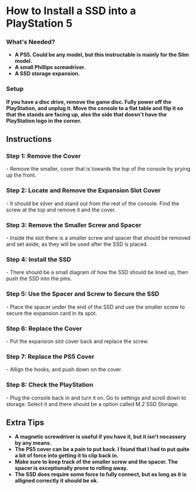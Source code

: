 <h1>How to Install a SSD into a PlayStation 5</h1>
<h3>What's Needed?</h3>
        <ul>
            <li><b>A PS5. Could be any model, but this instructable is mainly for the Slim model.</b></li>
            <li><b>A small Phillips screwdriver.</b></li>
            <li><b>A SSD storage expansion.</b></li>
        </ul>
<h3>Setup</h3>
<b>If you have a disc drive, remove the game disc. Fully power off the PlayStation, and unplug it. Move the console to a flat table and flip it so that the stands are facing up, also the side that doesn't have the PlayStation logo in the corner.</b>
<h2>Instructions</h2>
<h3>Step 1: Remove the Cover</h3>
- Remove the smaller, cover that is towards the top of the console by prying up the front.
<h3>Step 2: Locate and Remove the Expansion Slot Cover</h3>
- It should be silver and stand out from the rest of the console. Find the screw at the top and remove it and the cover.
<h3>Step 3: Remove the Smaller Screw and Spacer</h3>
- Inside the slot there is a smaller screw and spacer that should be removed and set aside, as they will be used after the SSD is placed.
<h3>Step 4: Install the SSD</h3>
- There should be a small diagram of how the SSD should be lined up, then push the SSD into the pins.
<h3>Step 5: Use the Spacer and Screw to Secure the SSD</h3>
- Place the spacer under the end of the SSD and use the smaller screw to secure the expansion card in its spot.
<h3>Step 6: Replace the Cover</h3>
- Put the expansion slot cover back and replace the screw.
<h3>Step 7: Replace the PS5 Cover</h3>
- Allign the hooks, and push down on the cover.
<h3>Step 8: Check the PlayStation</h3>
- Plug the console back in and turn it on. Go to settings and scroll down to storage. Select it and there should be a option called M.2 SSD Storage.
<h2>Extra Tips</h2>
        <ul>
            <li><b>A magnetic screwdriver is useful if you have it, but it isn't necassery by any means.</b></li>
            <li><b>The PS5 cover can be a pain to put back. I found that I had to put quite a bit of force into getting it to clip back in.</b></li>
            <li><b>Make sure to keep track of the smaller screw and the spacer. The spacer is exceptionally prone to rolling away.</b></li>
            <li><b>The SSD does require some force to fully connect, but as long as it is alligned correctly it should be ok.</b></li>
        </ul>